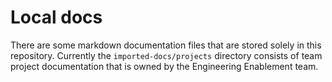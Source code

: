 # Local docs

There are some markdown documentation files that are stored solely in this repository. Currently the `imported-docs/projects` directory consists of team project documentation that is owned by the Engineering Enablement team.
